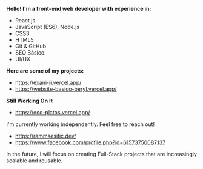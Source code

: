 **Hello! I'm a front-end web developer with experience in:**
  -  React.js
  -  JavaScript (ES6), Node.js
  -  CSS3
  -  HTML5
  -  Git & GitHub
  -  SEO Básico.
  -  UI/UX

**Here are some of my projects:**
  -  https://exani-ii.vercel.app/
  -  https://website-basico-beryl.vercel.app/

**Still Working On It**
  -  https://eco-platos.vercel.app/

I'm currently working independently. Feel free to reach out!
  -  https://rammsesitic.dev/
  -  https://www.facebook.com/profile.php?id=61573750087137

In the future, I will focus on creating Full-Stack 
projects that are increasingly scalable and reusable.
